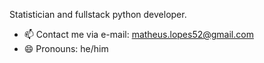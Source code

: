 Statistician and fullstack python developer.

- 📫 Contact me via e-mail: matheus.lopes52@gmail.com
- 😄 Pronouns: he/him
